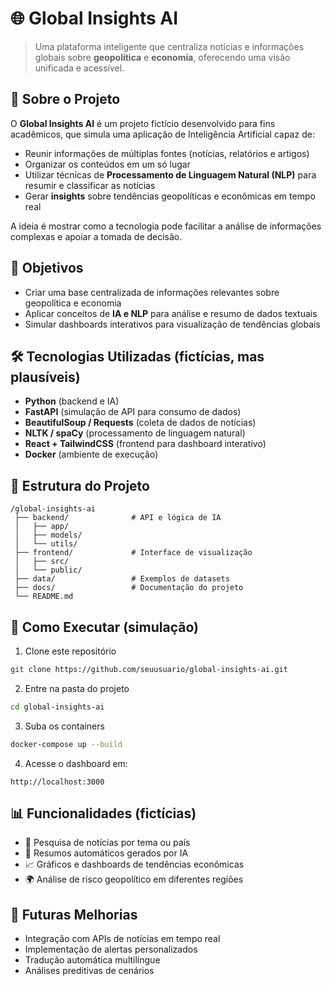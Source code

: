 # 🌐 Global Insights AI

> Uma plataforma inteligente que centraliza notícias e informações globais sobre **geopolítica** e **economia**, oferecendo uma visão unificada e acessível.

## 📌 Sobre o Projeto

O **Global Insights AI** é um projeto fictício desenvolvido para fins acadêmicos, que simula uma aplicação de Inteligência Artificial capaz de:

* Reunir informações de múltiplas fontes (notícias, relatórios e artigos)
* Organizar os conteúdos em um só lugar
* Utilizar técnicas de **Processamento de Linguagem Natural (NLP)** para resumir e classificar as notícias
* Gerar **insights** sobre tendências geopolíticas e econômicas em tempo real

A ideia é mostrar como a tecnologia pode facilitar a análise de informações complexas e apoiar a tomada de decisão.

## 🎯 Objetivos

* Criar uma base centralizada de informações relevantes sobre geopolítica e economia
* Aplicar conceitos de **IA e NLP** para análise e resumo de dados textuais
* Simular dashboards interativos para visualização de tendências globais

## 🛠️ Tecnologias Utilizadas (fictícias, mas plausíveis)

* **Python** (backend e IA)
* **FastAPI** (simulação de API para consumo de dados)
* **BeautifulSoup / Requests** (coleta de dados de notícias)
* **NLTK / spaCy** (processamento de linguagem natural)
* **React + TailwindCSS** (frontend para dashboard interativo)
* **Docker** (ambiente de execução)

## 📂 Estrutura do Projeto

```
/global-insights-ai
 ├── backend/              # API e lógica de IA
 │   ├── app/
 │   ├── models/
 │   └── utils/
 ├── frontend/             # Interface de visualização
 │   ├── src/
 │   └── public/
 ├── data/                 # Exemplos de datasets
 ├── docs/                 # Documentação do projeto
 └── README.md
```

## 🚀 Como Executar (simulação)

1. Clone este repositório

```bash
git clone https://github.com/seuusuario/global-insights-ai.git
```

2. Entre na pasta do projeto

```bash
cd global-insights-ai
```

3. Suba os containers

```bash
docker-compose up --build
```

4. Acesse o dashboard em:

```
http://localhost:3000
```

## 📊 Funcionalidades (fictícias)

* 🔎 Pesquisa de notícias por tema ou país
* 📰 Resumos automáticos gerados por IA
* 📈 Gráficos e dashboards de tendências econômicas
* 🌍 Análise de risco geopolítico em diferentes regiões

## 📖 Futuras Melhorias

* Integração com APIs de notícias em tempo real
* Implementação de alertas personalizados
* Tradução automática multilíngue
* Análises preditivas de cenários


